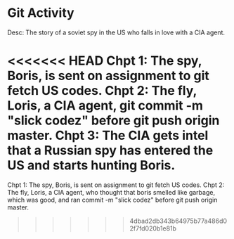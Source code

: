 # Git Activity
Desc: The story of a soviet spy in the US who falls in love with a CIA agent.

<<<<<<< HEAD
Chpt 1: The spy, Boris, is sent on assignment to git fetch US codes.
Chpt 2: The fly, Loris, a CIA agent, git commit -m "slick codez" before git push origin master.
Chpt 3: The CIA gets intel that a Russian spy has entered the US and starts hunting Boris.
=======
Chpt 1: The spy, Boris, is sent on assignment to git fetch US codes. 
Chpt 2: The fly, Loris, a CIA agent, who thought that boris smelled like garbage, which was good, and ran commit -m "slick codez" before git push origin master.
>>>>>>> 4dbad2db343b64975b77a486d02f7fd020b1e81b
